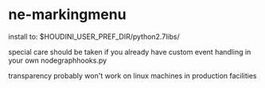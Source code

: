 # ne-markingmenu

install to:
$HOUDINI_USER_PREF_DIR/python2.7libs/

special care should be taken if you already have custom event handling in your own nodegraphhooks.py

transparency probably won't work on linux machines in production facilities
